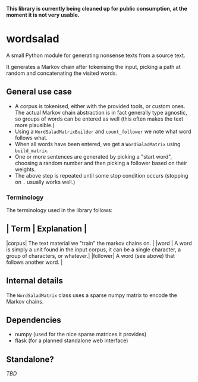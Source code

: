 **This library is currently being cleaned up for public consumption, at the moment
it is not very usable.**

# wordsalad

A small Python module for generating nonsense texts from a source text.

It generates a Markov chain after tokenising the input, picking a path at random
and concatenating the visited words.

## General use case

- A corpus is tokenised, either with the provided tools, or custom ones. The 
actual Markov chain abstraction is in fact generally type agnostic, so groups 
of words can be entered as well (this often makes the text more plausible.)
- Using a `WordSaladMatrixBuilder` and `count_follower` we note what word follows what.
- When all words have been entered, we get a `WordSaladMatrix` using `build_matrix`.
- One or more sentences are generated by picking a "start word", choosing a random number and then picking a follower based on their weights.
- The above step is repeated until some stop condition occurs (stopping on `.` usually works well.)

### Terminology

The terminology used in the library follows:

| Term | Explanation |
----------------------
|corpus| The text material we "train" the markov chains on. |
|word  | A word is simply a unit found in the input corpus, it can be a single character, a group of characters, or whatever.|
|follower| A word (see above) that follows another word. |

## Internal details

The `WordSaladMatrix` class uses a sparse numpy matrix to encode the Markov chains.

## Dependencies

- numpy (used for the nice sparse matrices it provides)
- flask (for a planned standalone web interface)

## Standalone?

*TBD*